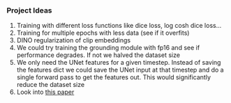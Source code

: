 ### Project Ideas

1. Training with different loss functions like dice loss, log cosh dice loss...
2. Training for multiple epochs with less data (see if it overfits)
3. DINO regularization of clip embeddings 
4. We could try training the grounding module with fp16 and see if performance degrades. If not we halved the dataset size
5. We only need the UNet features for a given timestep. Instead of saving the features dict we could save the UNet input at that timestep and do a single forward pass to get the features out. This would significantly reduce the dataset size
6. Look into [this paper](https://github.com/fudan-zvg/GSS)